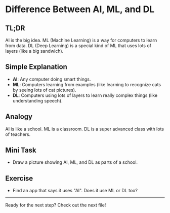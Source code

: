 # Difference Between AI, ML, and DL
<!-- TOC -->

## TL;DR
AI is the big idea. ML (Machine Learning) is a way for computers to learn from data. DL (Deep Learning) is a special kind of ML that uses lots of layers (like a big sandwich).

## Simple Explanation
- **AI**: Any computer doing smart things.
- **ML**: Computers learning from examples (like learning to recognize cats by seeing lots of cat pictures).
- **DL**: Computers using lots of layers to learn really complex things (like understanding speech).

## Analogy
AI is like a school. ML is a classroom. DL is a super advanced class with lots of teachers.

## Mini Task
- Draw a picture showing AI, ML, and DL as parts of a school.

## Exercise
- Find an app that says it uses "AI". Does it use ML or DL too?

---
Ready for the next step? Check out the next file!
